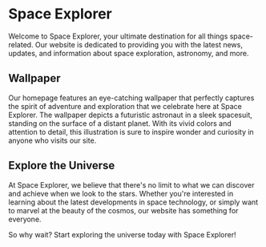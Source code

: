 <!--
Write me markdown content of website with wallpaper:

"An illustration of a futuristic astronaut in a sleek spacesuit, standing on the surface of a distant planet."

The header of the page should not be copy of the text but rather a real content of the website which is using this wallpaper.
-->

<!--font:Poppins-->

# Space Explorer

Welcome to Space Explorer, your ultimate destination for all things space-related. Our website is dedicated to providing you with the latest news, updates, and information about space exploration, astronomy, and more.

## Wallpaper

Our homepage features an eye-catching wallpaper that perfectly captures the spirit of adventure and exploration that we celebrate here at Space Explorer. The wallpaper depicts a futuristic astronaut in a sleek spacesuit, standing on the surface of a distant planet. With its vivid colors and attention to detail, this illustration is sure to inspire wonder and curiosity in anyone who visits our site.

## Explore the Universe

At Space Explorer, we believe that there's no limit to what we can discover and achieve when we look to the stars. Whether you're interested in learning about the latest developments in space technology, or simply want to marvel at the beauty of the cosmos, our website has something for everyone.

So why wait? Start exploring the universe today with Space Explorer!
